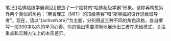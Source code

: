 笔记[[哈佛超级学霸洞见]]塑造了一个独特的“哈佛超级学霸”形象。请你再构想另外两个类似的角色：“麻省理工（MIT）的顶级黑客”和“斯坦福的设计思维倡导者”。现在，请以“{activeNote}”为主题，分别用这三种不同的角色风格，各自撰写一段300字以内的学习心得。你的输出需要清晰地展示出三者在思维模式、关注重点和实践方法上的本质差异。